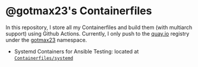 # @gotmax23's Containerfiles

In this repository, I store all my Containerfiles and build them (with multiarch support) using Github Actions. Currently, I only push to the [quay.io](https://quay.io) registry under the [gotmax23](https://quay.io/user/gotmax23) namespace.

- Systemd Containers for Ansible Testing: located at [`Containerfiles/systemd`](https://github.com/gotmax23/Containerfiles/tree/main/Containerfiles/systemd)
